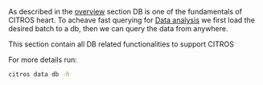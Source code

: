 As described in the [overview](../../general/overview.md) section DB is one of the fundamentals of CITROS heart. 
To acheave fast querying for [Data analysis](../../data_analysis/index.md) we first load the desired batch to a db, then we can query the data from anywhere.

This section contain all DB related functionalities to support CITROS

For more details run:
```bash
citros data db -h
```